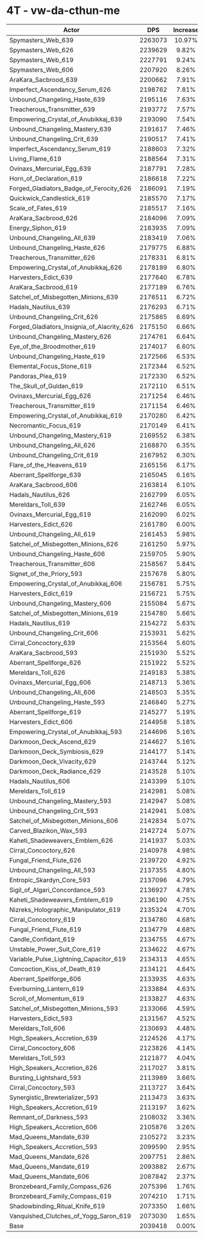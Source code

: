 # 4T - vw-da-cthun-me
| Actor | DPS | Increase |
|---|:---:|:---:|
|Spymasters_Web_639|2263073|10.97%|
|Spymasters_Web_626|2239629|9.82%|
|Spymasters_Web_619|2227791|9.24%|
|Spymasters_Web_606|2207920|8.26%|
|AraKara_Sacbrood_639|2200662|7.91%|
|Imperfect_Ascendancy_Serum_626|2198762|7.81%|
|Unbound_Changeling_Haste_639|2195116|7.63%|
|Treacherous_Transmitter_639|2193772|7.57%|
|Empowering_Crystal_of_Anubikkaj_639|2193090|7.54%|
|Unbound_Changeling_Mastery_639|2191617|7.46%|
|Unbound_Changeling_Crit_639|2190517|7.41%|
|Imperfect_Ascendancy_Serum_619|2188603|7.32%|
|Living_Flame_619|2188564|7.31%|
|Ovinaxs_Mercurial_Egg_639|2187791|7.28%|
|Horn_of_Declaration_619|2186618|7.22%|
|Forged_Gladiators_Badge_of_Ferocity_626|2186091|7.19%|
|Quickwick_Candlestick_619|2185570|7.17%|
|Scale_of_Fates_619|2185517|7.16%|
|AraKara_Sacbrood_626|2184096|7.09%|
|Energy_Siphon_619|2183935|7.09%|
|Unbound_Changeling_All_639|2183419|7.06%|
|Unbound_Changeling_Haste_626|2179775|6.88%|
|Treacherous_Transmitter_626|2178331|6.81%|
|Empowering_Crystal_of_Anubikkaj_626|2178189|6.80%|
|Harvesters_Edict_639|2177640|6.78%|
|AraKara_Sacbrood_619|2177189|6.76%|
|Satchel_of_Misbegotten_Minions_639|2176511|6.72%|
|Hadals_Nautilus_639|2176293|6.71%|
|Unbound_Changeling_Crit_626|2175865|6.69%|
|Forged_Gladiators_Insignia_of_Alacrity_626|2175150|6.66%|
|Unbound_Changeling_Mastery_626|2174761|6.64%|
|Eye_of_the_Broodmother_619|2174017|6.60%|
|Unbound_Changeling_Haste_619|2172566|6.53%|
|Elemental_Focus_Stone_619|2172344|6.52%|
|Pandoras_Plea_619|2172330|6.52%|
|The_Skull_of_Guldan_619|2172110|6.51%|
|Ovinaxs_Mercurial_Egg_626|2171254|6.46%|
|Treacherous_Transmitter_619|2171154|6.46%|
|Empowering_Crystal_of_Anubikkaj_619|2170280|6.42%|
|Necromantic_Focus_619|2170149|6.41%|
|Unbound_Changeling_Mastery_619|2169552|6.38%|
|Unbound_Changeling_All_626|2168870|6.35%|
|Unbound_Changeling_Crit_619|2167952|6.30%|
|Flare_of_the_Heavens_619|2165156|6.17%|
|Aberrant_Spellforge_639|2165045|6.16%|
|AraKara_Sacbrood_606|2163814|6.10%|
|Hadals_Nautilus_626|2162799|6.05%|
|Mereldars_Toll_639|2162746|6.05%|
|Ovinaxs_Mercurial_Egg_619|2162090|6.02%|
|Harvesters_Edict_626|2161780|6.00%|
|Unbound_Changeling_All_619|2161453|5.98%|
|Satchel_of_Misbegotten_Minions_626|2161250|5.97%|
|Unbound_Changeling_Haste_606|2159705|5.90%|
|Treacherous_Transmitter_606|2158567|5.84%|
|Signet_of_the_Priory_593|2157678|5.80%|
|Empowering_Crystal_of_Anubikkaj_606|2156781|5.75%|
|Harvesters_Edict_619|2156721|5.75%|
|Unbound_Changeling_Mastery_606|2155084|5.67%|
|Satchel_of_Misbegotten_Minions_619|2154780|5.66%|
|Hadals_Nautilus_619|2154272|5.63%|
|Unbound_Changeling_Crit_606|2153931|5.62%|
|Cirral_Concoctory_639|2153564|5.60%|
|AraKara_Sacbrood_593|2151930|5.52%|
|Aberrant_Spellforge_626|2151922|5.52%|
|Mereldars_Toll_626|2149183|5.38%|
|Ovinaxs_Mercurial_Egg_606|2148713|5.36%|
|Unbound_Changeling_All_606|2148503|5.35%|
|Unbound_Changeling_Haste_593|2146840|5.27%|
|Aberrant_Spellforge_619|2145277|5.19%|
|Harvesters_Edict_606|2144958|5.18%|
|Empowering_Crystal_of_Anubikkaj_593|2144696|5.16%|
|Darkmoon_Deck_Ascend_629|2144627|5.16%|
|Darkmoon_Deck_Symbiosis_629|2144177|5.14%|
|Darkmoon_Deck_Vivacity_629|2143744|5.12%|
|Darkmoon_Deck_Radiance_629|2143528|5.10%|
|Hadals_Nautilus_606|2143399|5.10%|
|Mereldars_Toll_619|2142981|5.08%|
|Unbound_Changeling_Mastery_593|2142947|5.08%|
|Unbound_Changeling_Crit_593|2142941|5.08%|
|Satchel_of_Misbegotten_Minions_606|2142834|5.07%|
|Carved_Blazikon_Wax_593|2142724|5.07%|
|Kaheti_Shadeweavers_Emblem_626|2141937|5.03%|
|Cirral_Concoctory_626|2140978|4.98%|
|Fungal_Friend_Flute_626|2139720|4.92%|
|Unbound_Changeling_All_593|2137355|4.80%|
|Entropic_Skardyn_Core_593|2137096|4.79%|
|Sigil_of_Algari_Concordance_593|2136927|4.78%|
|Kaheti_Shadeweavers_Emblem_619|2136190|4.75%|
|Nizreks_Holographic_Manipulator_619|2135324|4.70%|
|Cirral_Concoctory_619|2134780|4.68%|
|Fungal_Friend_Flute_619|2134779|4.68%|
|Candle_Confidant_619|2134755|4.67%|
|Unstable_Power_Suit_Core_619|2134622|4.67%|
|Variable_Pulse_Lightning_Capacitor_619|2134313|4.65%|
|Concoction_Kiss_of_Death_619|2134121|4.64%|
|Aberrant_Spellforge_606|2133935|4.63%|
|Everburning_Lantern_619|2133884|4.63%|
|Scroll_of_Momentum_619|2133827|4.63%|
|Satchel_of_Misbegotten_Minions_593|2133066|4.59%|
|Harvesters_Edict_593|2131567|4.52%|
|Mereldars_Toll_606|2130693|4.48%|
|High_Speakers_Accretion_639|2124526|4.17%|
|Cirral_Concoctory_606|2123826|4.14%|
|Mereldars_Toll_593|2121877|4.04%|
|High_Speakers_Accretion_626|2117027|3.81%|
|Bursting_Lightshard_593|2113989|3.66%|
|Cirral_Concoctory_593|2113727|3.64%|
|Synergistic_Brewterializer_593|2113473|3.63%|
|High_Speakers_Accretion_619|2113197|3.62%|
|Remnant_of_Darkness_593|2108032|3.36%|
|High_Speakers_Accretion_606|2105876|3.26%|
|Mad_Queens_Mandate_639|2105272|3.23%|
|High_Speakers_Accretion_593|2099590|2.95%|
|Mad_Queens_Mandate_626|2097751|2.86%|
|Mad_Queens_Mandate_619|2093882|2.67%|
|Mad_Queens_Mandate_606|2087842|2.37%|
|Bronzebeard_Family_Compass_626|2075396|1.76%|
|Bronzebeard_Family_Compass_619|2074210|1.71%|
|Shadowbinding_Ritual_Knife_619|2073350|1.66%|
|Vanquished_Clutches_of_Yogg_Saron_619|2073030|1.65%|
|Base|2039418|0.00%|
